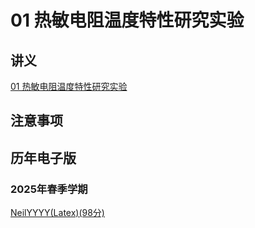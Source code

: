 # 01 热敏电阻温度特性研究实验

## 讲义

[01 热敏电阻温度特性研究实验](./01.pdf)

## 注意事项


## 历年电子版

### 2025年春季学期

[NeilYYYY(Latex)(98分)](https://github.com/NeilYYYY/PHY104B_SUSTech_Experiments_of_Fundamental_Physics/tree/main/7_%E7%83%AD%E6%95%8F%E7%94%B5%E9%98%BB%E6%B8%A9%E5%BA%A6%E7%89%B9%E6%80%A7%E7%A0%94%E7%A9%B6%E5%AE%9E%E9%AA%8C_98%E5%88%86)